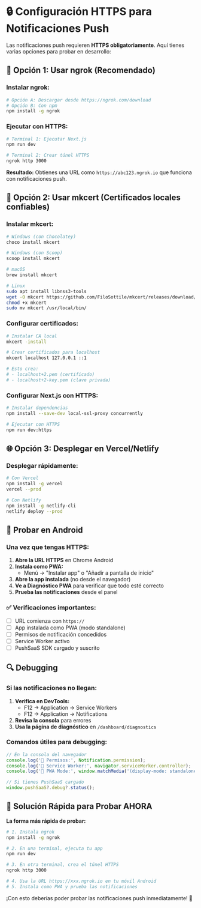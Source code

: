 # 🔒 Configuración HTTPS para Notificaciones Push

Las notificaciones push requieren **HTTPS obligatoriamente**. Aquí tienes varias opciones para probar en desarrollo:

## 🚀 Opción 1: Usar ngrok (Recomendado)

### Instalar ngrok:
```bash
# Opción A: Descargar desde https://ngrok.com/download
# Opción B: Con npm
npm install -g ngrok
```

### Ejecutar con HTTPS:
```bash
# Terminal 1: Ejecutar Next.js
npm run dev

# Terminal 2: Crear túnel HTTPS
ngrok http 3000
```

**Resultado:** Obtienes una URL como `https://abc123.ngrok.io` que funciona con notificaciones push.

## 🔧 Opción 2: Usar mkcert (Certificados locales confiables)

### Instalar mkcert:
```bash
# Windows (con Chocolatey)
choco install mkcert

# Windows (con Scoop)
scoop install mkcert

# macOS
brew install mkcert

# Linux
sudo apt install libnss3-tools
wget -O mkcert https://github.com/FiloSottile/mkcert/releases/download/v1.4.4/mkcert-v1.4.4-linux-amd64
chmod +x mkcert
sudo mv mkcert /usr/local/bin/
```

### Configurar certificados:
```bash
# Instalar CA local
mkcert -install

# Crear certificados para localhost
mkcert localhost 127.0.0.1 ::1

# Esto crea:
# - localhost+2.pem (certificado)
# - localhost+2-key.pem (clave privada)
```

### Configurar Next.js con HTTPS:
```bash
# Instalar dependencias
npm install --save-dev local-ssl-proxy concurrently

# Ejecutar con HTTPS
npm run dev:https
```

## 🌐 Opción 3: Desplegar en Vercel/Netlify

### Desplegar rápidamente:
```bash
# Con Vercel
npm install -g vercel
vercel --prod

# Con Netlify
npm install -g netlify-cli
netlify deploy --prod
```

## 📱 Probar en Android

### Una vez que tengas HTTPS:

1. **Abre la URL HTTPS** en Chrome Android
2. **Instala como PWA:**
   - Menú → "Instalar app" o "Añadir a pantalla de inicio"
3. **Abre la app instalada** (no desde el navegador)
4. **Ve a Diagnóstico PWA** para verificar que todo esté correcto
5. **Prueba las notificaciones** desde el panel

### ✅ Verificaciones importantes:
- [ ] URL comienza con `https://`
- [ ] App instalada como PWA (modo standalone)
- [ ] Permisos de notificación concedidos
- [ ] Service Worker activo
- [ ] PushSaaS SDK cargado y suscrito

## 🔍 Debugging

### Si las notificaciones no llegan:
1. **Verifica en DevTools:**
   - F12 → Application → Service Workers
   - F12 → Application → Notifications
2. **Revisa la consola** para errores
3. **Usa la página de diagnóstico** en `/dashboard/diagnostics`

### Comandos útiles para debugging:
```javascript
// En la consola del navegador
console.log('🔔 Permisos:', Notification.permission);
console.log('🔧 Service Worker:', navigator.serviceWorker.controller);
console.log('📱 PWA Mode:', window.matchMedia('(display-mode: standalone)').matches);

// Si tienes PushSaaS cargado
window.pushSaaS?.debug?.status();
```

## 🎯 Solución Rápida para Probar AHORA

**La forma más rápida de probar:**

```bash
# 1. Instala ngrok
npm install -g ngrok

# 2. En una terminal, ejecuta tu app
npm run dev

# 3. En otra terminal, crea el túnel HTTPS
ngrok http 3000

# 4. Usa la URL https://xxx.ngrok.io en tu móvil Android
# 5. Instala como PWA y prueba las notificaciones
```

¡Con esto deberías poder probar las notificaciones push inmediatamente! 🚀
